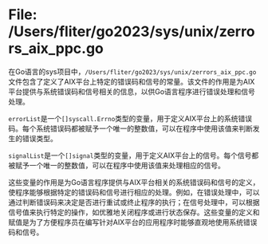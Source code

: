 # File: /Users/fliter/go2023/sys/unix/zerrors_aix_ppc.go

在Go语言的sys项目中，`/Users/fliter/go2023/sys/unix/zerrors_aix_ppc.go`文件包含了定义了AIX平台上特定的错误码和信号的常量。该文件的作用是为AIX平台提供与系统错误码和信号相关的信息，以供Go语言程序进行错误处理和信号处理。

`errorList`是一个`[]syscall.Errno`类型的变量，用于定义AIX平台上的系统错误码。每个系统错误码都被赋予一个唯一的整数值，可以在程序中使用该值来判断发生的错误类型。

`signalList`是一个`[]signal`类型的变量，用于定义AIX平台上的信号。每个信号都被赋予一个唯一的整数值，可以在程序中使用该值来处理相应的信号。

这些变量的作用是为Go语言程序提供与AIX平台相关的系统错误码和信号的定义，使程序能够根据特定的错误码和信号进行相应的处理。例如，在错误处理中，可以通过判断错误码来决定是否进行重试或终止程序的执行；在信号处理中，可以根据信号值来执行特定的操作，如优雅地关闭程序或进行状态保存。这些变量的定义和赋值是为了方便程序员在编写针对AIX平台的应用程序时能够直观地使用系统错误码和信号。

